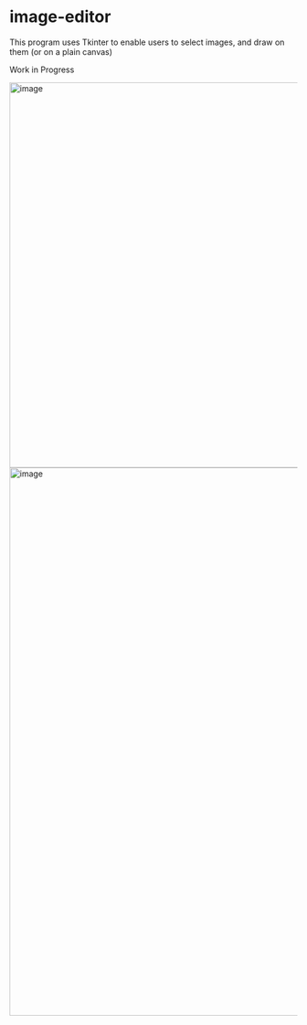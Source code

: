 # image-editor

This program uses Tkinter to enable users to select images, and draw on them (or on a plain canvas)

Work in Progress

<img width="674" alt="image" src="https://user-images.githubusercontent.com/112285076/221071924-0b929620-9afa-4d3d-95f3-4dfbc594d50d.png">
<img width="959" alt="image" src="https://user-images.githubusercontent.com/112285076/221072060-e76b43a3-a4b5-4bc8-a32e-df71b6f63b5c.png">
